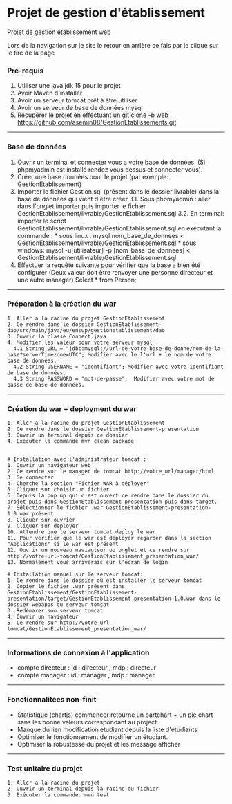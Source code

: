 # Projet de gestion d'établissement

Projet de gestion établissement web 

Lors de la navigation sur le site le retour en arrière ce fais par le clique sur le tire de la page




### Pré-requis
 1. Utiliser une java jdk 15 pour le projet
 2. Avoir Maven d'installer
 3. Avoir un serveur tomcat prêt à être utiliser 
 4. Avoir un serveur de base de données mysql
 5. Récupérer le projet en effectuant un git clone -b web https://github.com/asemin08/GestionEtablissements.git
    
---
### Base de données
    
1. Ouvrir un terminal et connecter vous a votre base de données. (Si phpmyadmin est installé rendez vous dessus et connecter vous).
2. Créer une base données pour le projet (par exemple: GestionEtablissement)
3. Importer le fichier Gestion.sql (présent dans le dossier livrable) dans la base de données qui vient d'étre créer 
      3.1. Sous phpmyadmin : aller dans l'onglet importer puis importer le fichier GestionEtablissement/livrable/GestionEtablissement.sql
      3.2. En terminal: importer le script GestionEtablissement/livrable/GestionEtablissement.sql en exécutant la commande : 
         * sous linux : mysql nom_base_de_donnees < GestionEtablissement/livrable/GestionEtablissement.sql
         * sous windows: mysql -u[utilisateur] -p [nom_base_de_donnees] < GestionEtablissement/livrable/GestionEtablissement.sql
4. Effectuer la requête suivante pour vérifier que la base a bien été configurer (Deux valeur doit être renvoyer une personne directeur et une autre manager)
         Select * from Person; 
---

### Préparation à la création du war 

    1. Aller a la racine du projet GestionEtablissement
    2. Ce rendre dans le dossier GestionEtablissement-dao/src/main/java/eu/ensup/gestionetablissement/dao
    3. Ouvrir la classe Connect.java
    4. Modifier les valeur pour votre serveur mysql : 
      4.1 String URL = "jdbc:mysql://url-de-votre-base-de-donne/nom-de-la-base?serverTimezone=UTC"; Modifier avec le l'url + le nom de votre base de données.
      4.2 String USERNAME = "identifiant"; Modifier avec votre identifiant de base de données.
      4.3 String PASSWORD = "mot-de-passe";  Modifier avec votre mot de passe de base de données.

---

### Création du war + deployment du war

    1. Aller a la racine du projet GestionEtablissement
    2. Ce rendre dans le dossier GestionEtablissement-presentation
    3. Ouvrir un terminal depuis ce dossier
    4. Executer la commande mvn clean package
    
    
    # Installation avec l'administrateur tomcat :
    1. Ouvrir un navigateur web 
    2. Ce rendre sur le manager de tomcat http://votre_url/manager/html
    3. Se connecter
    4. Cherche la section "Fichier WAR à déployer"
    5. Cliquer sur choisir un fichier
    6. Depuis la pop up qui c'est ouvert ce rendre dans le dossier du projet puis dans GestionEtablissement-presentation puis dans target. 
    7. Séléctionner le fichier .war GestionEtablissement-presentation-1.0.war présent
    8. Cliquer sur ouvrier
    9. Cliquer sur deployer
    10. Attendre que le serveur tomcat deploy le war
    11. Pour vérifier que le war est déployer regarder dans la section "Applications" si le war est présent
    12. Ouvrir un nouveau naviagteur ou onglet et ce rendre sur http://votre-url-tomcat/GestionEtablissement_presentation_war/
    13. Normalement vous arriverais sur l'écran de login

    # Installation manuel sur le serveur tomcat:
    1. Ce rendre dans le dossier oû est installer le serveur tomcat
    2. Copier le fichier .war présent dans GestionEtablissement/GestionEtablissement-presentation/target/GestionEtablissement-presentation-1.0.war dans le dossier webapps du serveur tomcat
    3. Redémarer son serveur tomcat
    4. Ouvrir un navigateur 
    5. Ce rendre sur http://votre-url-tomcat/GestionEtablissement_presentation_war/
---

### Informations de connexion à l'application

* compte directeur : id : directeur , mdp : directeur 
* compte manager : id : manager , mdp : manager 
---



### Fonctionnalitées non-finit

* Statistique (chartjs) commencer retourne un bartchart + un pie chart sans les bonne valeurs correspondant au project
* Manque du lien modification etudiant depuis la liste d'étudiants
* Optimiser le fonctionnement de modifier un étudiant.
* Optimiser la robustesse du projet et les message afficher
---
### Test unitaire du projet

    1. Aller a la racine du projet
    2. Ouvrir un terminal depuis la racine du fichier
    3. Exécuter la commande: mvn test
